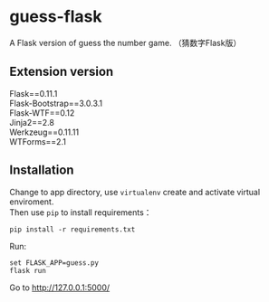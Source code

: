 # guess-flask
A Flask version of guess the number game. （猜数字Flask版） 

## Extension version
Flask==0.11.1  
Flask-Bootstrap==3.0.3.1  
Flask-WTF==0.12  
Jinja2==2.8  
Werkzeug==0.11.11  
WTForms==2.1  

## Installation
Change to app directory, use `virtualenv` create and activate virtual enviroment.  
Then use `pip` to install requirements：  
```
pip install -r requirements.txt
```
Run:  
```
set FLASK_APP=guess.py    
flask run
```

Go to http://127.0.0.1:5000/
